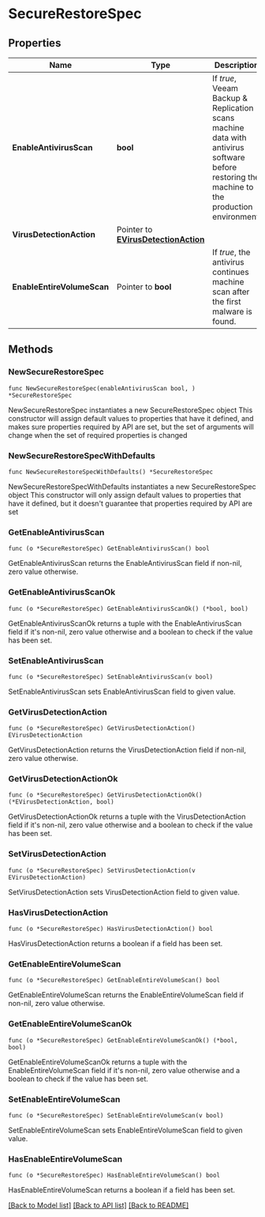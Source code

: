 # SecureRestoreSpec

## Properties

Name | Type | Description | Notes
------------ | ------------- | ------------- | -------------
**EnableAntivirusScan** | **bool** | If *true*, Veeam Backup &amp; Replication scans machine data with antivirus software before restoring the machine to the production environment. | 
**VirusDetectionAction** | Pointer to [**EVirusDetectionAction**](EVirusDetectionAction.md) |  | [optional] 
**EnableEntireVolumeScan** | Pointer to **bool** | If *true*, the antivirus continues machine scan after the first malware is found. | [optional] 

## Methods

### NewSecureRestoreSpec

`func NewSecureRestoreSpec(enableAntivirusScan bool, ) *SecureRestoreSpec`

NewSecureRestoreSpec instantiates a new SecureRestoreSpec object
This constructor will assign default values to properties that have it defined,
and makes sure properties required by API are set, but the set of arguments
will change when the set of required properties is changed

### NewSecureRestoreSpecWithDefaults

`func NewSecureRestoreSpecWithDefaults() *SecureRestoreSpec`

NewSecureRestoreSpecWithDefaults instantiates a new SecureRestoreSpec object
This constructor will only assign default values to properties that have it defined,
but it doesn't guarantee that properties required by API are set

### GetEnableAntivirusScan

`func (o *SecureRestoreSpec) GetEnableAntivirusScan() bool`

GetEnableAntivirusScan returns the EnableAntivirusScan field if non-nil, zero value otherwise.

### GetEnableAntivirusScanOk

`func (o *SecureRestoreSpec) GetEnableAntivirusScanOk() (*bool, bool)`

GetEnableAntivirusScanOk returns a tuple with the EnableAntivirusScan field if it's non-nil, zero value otherwise
and a boolean to check if the value has been set.

### SetEnableAntivirusScan

`func (o *SecureRestoreSpec) SetEnableAntivirusScan(v bool)`

SetEnableAntivirusScan sets EnableAntivirusScan field to given value.


### GetVirusDetectionAction

`func (o *SecureRestoreSpec) GetVirusDetectionAction() EVirusDetectionAction`

GetVirusDetectionAction returns the VirusDetectionAction field if non-nil, zero value otherwise.

### GetVirusDetectionActionOk

`func (o *SecureRestoreSpec) GetVirusDetectionActionOk() (*EVirusDetectionAction, bool)`

GetVirusDetectionActionOk returns a tuple with the VirusDetectionAction field if it's non-nil, zero value otherwise
and a boolean to check if the value has been set.

### SetVirusDetectionAction

`func (o *SecureRestoreSpec) SetVirusDetectionAction(v EVirusDetectionAction)`

SetVirusDetectionAction sets VirusDetectionAction field to given value.

### HasVirusDetectionAction

`func (o *SecureRestoreSpec) HasVirusDetectionAction() bool`

HasVirusDetectionAction returns a boolean if a field has been set.

### GetEnableEntireVolumeScan

`func (o *SecureRestoreSpec) GetEnableEntireVolumeScan() bool`

GetEnableEntireVolumeScan returns the EnableEntireVolumeScan field if non-nil, zero value otherwise.

### GetEnableEntireVolumeScanOk

`func (o *SecureRestoreSpec) GetEnableEntireVolumeScanOk() (*bool, bool)`

GetEnableEntireVolumeScanOk returns a tuple with the EnableEntireVolumeScan field if it's non-nil, zero value otherwise
and a boolean to check if the value has been set.

### SetEnableEntireVolumeScan

`func (o *SecureRestoreSpec) SetEnableEntireVolumeScan(v bool)`

SetEnableEntireVolumeScan sets EnableEntireVolumeScan field to given value.

### HasEnableEntireVolumeScan

`func (o *SecureRestoreSpec) HasEnableEntireVolumeScan() bool`

HasEnableEntireVolumeScan returns a boolean if a field has been set.


[[Back to Model list]](../README.md#documentation-for-models) [[Back to API list]](../README.md#documentation-for-api-endpoints) [[Back to README]](../README.md)


